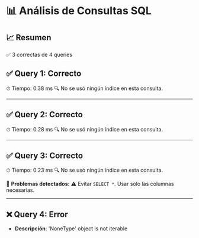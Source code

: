 # 📊 Análisis de Consultas SQL


## 📈 Resumen
✅ 3 correctas de 4 queries

## ✅ Query 1: Correcto

⏱ Tiempo: 0.38 ms
🔍 No se usó ningún índice en esta consulta.

---

## ✅ Query 2: Correcto

⏱ Tiempo: 0.28 ms
🔍 No se usó ningún índice en esta consulta.

---

## ✅ Query 3: Correcto

⏱ Tiempo: 0.23 ms
🔍 No se usó ningún índice en esta consulta.

🚨 **Problemas detectados:**
⚠️ Evitar `SELECT *`. Usar solo las columnas necesarias.

---

## ❌ Query 4: Error
- **Descripción**: 'NoneType' object is not iterable

